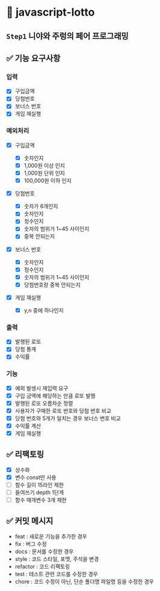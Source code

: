 # 🎱 javascript-lotto

## `Step1` 니야와 주렁의 페어 프로그래밍

## ✅ 기능 요구사항

### 입력

- [x] 구입금액
- [x] 당첨번호
- [x] 보너스 번호
- [x] 게임 재실행

### 예외처리

- [x] 구입금액

  - [x] 숫자인지
  - [x] 1,000원 이상 인지
  - [x] 1,000원 단위 인지
  - [x] 100,000원 이하 인지

- [x] 당첨번호

  - [x] 숫자가 6개인지
  - [x] 숫자인지
  - [x] 정수인지
  - [x] 숫자의 범위가 1~45 사이인지
  - [x] 중복 안되는지

- [x] 보너스 번호

  - [x] 숫자인지
  - [x] 정수인지
  - [x] 숫자의 범위가 1~45 사이인지
  - [x] 당첨번호랑 중복 안되는지

- [x] 게임 재실행

  - [x] y,n 중에 하나인지

### 출력

- [x] 발행된 로또
- [x] 당첨 통계
- [x] 수익률

### 기능

- [x] 예외 발생시 재입력 요구
- [x] 구입 금액에 해당하는 만큼 로또 발행
- [x] 발행된 로또 오름차순 정렬
- [x] 사용자가 구매한 로또 번호와 당첨 번호 비교
- [x] 당첨 번호와 5개가 일치는 경우 보너스 번호 비교
- [x] 수익률 계산
- [x] 게임 재실행

## ✅ 리팩토링

- [x] 상수화
- [x] 변수 const만 사용
- [ ] 함수 길이 15라인 제한
- [ ] 들여쓰기 depth 1단계
- [ ] 함수 매개변수 3개 제한

## ✅ 커밋 메시지

- feat : 새로운 기능을 추가한 경우
- fix : 버그 수정
- docs : 문서를 수정한 경우
- style : 코드 스타일, 포멧, 주석을 변경
- refactor : 코드 리팩토링
- test : 테스트 관련 코드를 수정한 경우
- chore : 코드 수정이 아닌, 단순 폴더명 파일명 등을 수정한 경우
